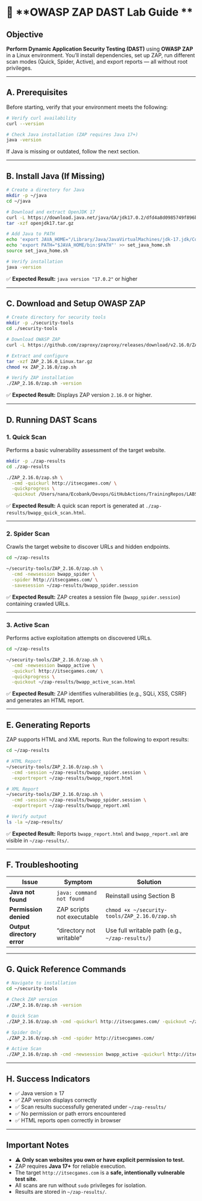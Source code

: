 # 🧪 **OWASP ZAP DAST Lab Guide **

## **Objective**

**Perform Dynamic Application Security Testing (DAST)** using **OWASP ZAP** in a Linux environment.
You’ll install dependencies, set up ZAP, run different scan modes (Quick, Spider, Active), and export reports — all without root privileges.

---

## **A. Prerequisites**

Before starting, verify that your environment meets the following:

```bash
# Verify curl availability
curl --version

# Check Java installation (ZAP requires Java 17+)
java -version
```

If Java is missing or outdated, follow the next section.

---

## **B. Install Java (If Missing)**

```bash
# Create a directory for Java
mkdir -p ~/java
cd ~/java

# Download and extract OpenJDK 17
curl -L https://download.java.net/java/GA/jdk17.0.2/dfd4a8d0985749f896bed50d7138ee7f/8/GPL/openjdk-17.0.2_linux-x64_bin.tar.gz -o openjdk17.tar.gz
tar -xzf openjdk17.tar.gz

# Add Java to PATH
echo 'export JAVA_HOME="/Library/Java/JavaVirtualMachines/jdk-17.jdk/Contents/Home"' > set_java_home.sh
echo 'export PATH="$JAVA_HOME/bin:$PATH"' >> set_java_home.sh
source set_java_home.sh

# Verify installation
java -version
```

✅ **Expected Result:**
`java version "17.0.2"` or higher

---

## **C. Download and Setup OWASP ZAP**

```bash
# Create directory for security tools
mkdir -p ./security-tools
cd ./security-tools

# Download OWASP ZAP
curl -L https://github.com/zaproxy/zaproxy/releases/download/v2.16.0/ZAP_2.16.0_Linux.tar.gz -o ZAP_2.16.0_Linux.tar.gz

# Extract and configure
tar -xzf ZAP_2.16.0_Linux.tar.gz
chmod +x ZAP_2.16.0/zap.sh

# Verify ZAP installation
./ZAP_2.16.0/zap.sh -version
```

✅ **Expected Result:**
Displays ZAP version `2.16.0` or higher.

---

## **D. Running DAST Scans**

### **1. Quick Scan**

Performs a basic vulnerability assessment of the target website.

```bash
mkdir -p ./zap-results
cd ./zap-results

./ZAP_2.16.0/zap.sh \
  -cmd -quickurl http://itsecgames.com/ \
  -quickprogress \
  -quickout /Users/nana/Ecobank/Devops/GitHubActions/TrainingRepos/LABS/owasp/security-tools/zap-results/bwapp_quick_scan.html
```

✅ **Expected Result:**
A quick scan report is generated at `./zap-results/bwapp_quick_scan.html`.

---

### **2. Spider Scan**

Crawls the target website to discover URLs and hidden endpoints.

```bash
cd ~/zap-results

~/security-tools/ZAP_2.16.0/zap.sh \
  -cmd -newsession bwapp_spider \
  -spider http://itsecgames.com/ \
  -savesession ~/zap-results/bwapp_spider.session
```

✅ **Expected Result:**
ZAP creates a session file (`bwapp_spider.session`) containing crawled URLs.

---

### **3. Active Scan**

Performs active exploitation attempts on discovered URLs.

```bash
cd ~/zap-results

~/security-tools/ZAP_2.16.0/zap.sh \
  -cmd -newsession bwapp_active \
  -quickurl http://itsecgames.com/ \
  -quickprogress \
  -quickout ~/zap-results/bwapp_active_scan.html
```

✅ **Expected Result:**
ZAP identifies vulnerabilities (e.g., SQLi, XSS, CSRF) and generates an HTML report.

---

## **E. Generating Reports**

ZAP supports HTML and XML reports. Run the following to export results:

```bash
cd ~/zap-results

# HTML Report
~/security-tools/ZAP_2.16.0/zap.sh \
  -cmd -session ~/zap-results/bwapp_spider.session \
  -exportreport ~/zap-results/bwapp_report.html

# XML Report
~/security-tools/ZAP_2.16.0/zap.sh \
  -cmd -session ~/zap-results/bwapp_spider.session \
  -exportreport ~/zap-results/bwapp_report.xml

# Verify output
ls -la ~/zap-results/
```

✅ **Expected Result:**
Reports `bwapp_report.html` and `bwapp_report.xml` are visible in `~/zap-results/`.

---

## **F. Troubleshooting**

| Issue                      | Symptom                    | Solution                                        |
| -------------------------- | -------------------------- | ----------------------------------------------- |
| **Java not found**         | `java: command not found`  | Reinstall using Section B                       |
| **Permission denied**      | ZAP scripts not executable | `chmod +x ~/security-tools/ZAP_2.16.0/zap.sh`   |
| **Output directory error** | “directory not writable”   | Use full writable path (e.g., `~/zap-results/`) |

---

## **G. Quick Reference Commands**

```bash
# Navigate to installation
cd ~/security-tools

# Check ZAP version
./ZAP_2.16.0/zap.sh -version

# Quick Scan
./ZAP_2.16.0/zap.sh -cmd -quickurl http://itsecgames.com/ -quickout ~/zap-results/scan.html -quickprogress

# Spider Only
./ZAP_2.16.0/zap.sh -cmd -spider http://itsecgames.com/

# Active Scan
./ZAP_2.16.0/zap.sh -cmd -newsession bwapp_active -quickurl http://itsecgames.com/ -quickout ~/zap-results/active_scan.html
```

---

## **H. Success Indicators**

* ✅ Java version ≥ 17
* ✅ ZAP version displays correctly
* ✅ Scan results successfully generated under `~/zap-results/`
* ✅ No permission or path errors encountered
* ✅ HTML reports open correctly in browser

---

## **Important Notes**

* ⚠️ **Only scan websites you own or have explicit permission to test.**
* ZAP requires **Java 17+** for reliable execution.
* The target `http://itsecgames.com` is a **safe, intentionally vulnerable test site**.
* All scans are run without `sudo` privileges for isolation.
* Results are stored in `~/zap-results/`.
